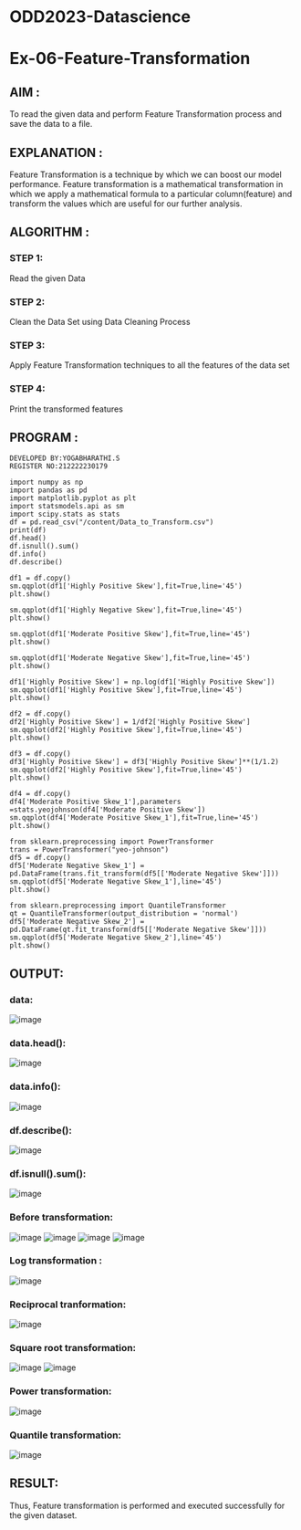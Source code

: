# ODD2023-Datascience
# Ex-06-Feature-Transformation
## AIM :

To read the given data and perform Feature Transformation process and save the data to a file.
## EXPLANATION :

Feature Transformation is a technique by which we can boost our model performance. Feature transformation is a mathematical transformation in which we apply a mathematical formula to a particular column(feature) and transform the values which are useful for our further analysis.
## ALGORITHM :
### STEP 1:

Read the given Data
### STEP 2:

Clean the Data Set using Data Cleaning Process
### STEP 3:

Apply Feature Transformation techniques to all the features of the data set
### STEP 4:

Print the transformed features
## PROGRAM :
```
DEVELOPED BY:YOGABHARATHI.S
REGISTER NO:212222230179
```
```
import numpy as np
import pandas as pd
import matplotlib.pyplot as plt
import statsmodels.api as sm
import scipy.stats as stats
df = pd.read_csv("/content/Data_to_Transform.csv")
print(df)
df.head()
df.isnull().sum()
df.info()
df.describe()

df1 = df.copy()
sm.qqplot(df1['Highly Positive Skew'],fit=True,line='45')
plt.show()

sm.qqplot(df1['Highly Negative Skew'],fit=True,line='45')
plt.show()

sm.qqplot(df1['Moderate Positive Skew'],fit=True,line='45')
plt.show()

sm.qqplot(df1['Moderate Negative Skew'],fit=True,line='45')
plt.show()

df1['Highly Positive Skew'] = np.log(df1['Highly Positive Skew'])
sm.qqplot(df1['Highly Positive Skew'],fit=True,line='45')
plt.show()

df2 = df.copy()
df2['Highly Positive Skew'] = 1/df2['Highly Positive Skew']
sm.qqplot(df2['Highly Positive Skew'],fit=True,line='45')
plt.show()

df3 = df.copy()
df3['Highly Positive Skew'] = df3['Highly Positive Skew']**(1/1.2)
sm.qqplot(df2['Highly Positive Skew'],fit=True,line='45')
plt.show()

df4 = df.copy()
df4['Moderate Positive Skew_1'],parameters =stats.yeojohnson(df4['Moderate Positive Skew'])
sm.qqplot(df4['Moderate Positive Skew_1'],fit=True,line='45')
plt.show()

from sklearn.preprocessing import PowerTransformer 
trans = PowerTransformer("yeo-johnson")
df5 = df.copy()
df5['Moderate Negative Skew_1'] = pd.DataFrame(trans.fit_transform(df5[['Moderate Negative Skew']]))
sm.qqplot(df5['Moderate Negative Skew_1'],line='45')
plt.show()

from sklearn.preprocessing import QuantileTransformer
qt = QuantileTransformer(output_distribution = 'normal')
df5['Moderate Negative Skew_2'] = pd.DataFrame(qt.fit_transform(df5[['Moderate Negative Skew']]))
sm.qqplot(df5['Moderate Negative Skew_2'],line='45')
plt.show()
```
## OUTPUT:
### data:
![image](https://github.com/Yogabharathi3/ODD2023-Datascience-Ex06/assets/118899387/81a9eb4b-c2bb-4f93-b7ae-651aa93d18ca)

### data.head():
![image](https://github.com/Yogabharathi3/ODD2023-Datascience-Ex06/assets/118899387/fe06fc5c-9573-4f3f-b573-bdcb38f89cb6)

### data.info():
![image](https://github.com/Yogabharathi3/ODD2023-Datascience-Ex06/assets/118899387/6616a126-0a96-4975-99da-47718227238f)

### df.describe():
![image](https://github.com/Yogabharathi3/ODD2023-Datascience-Ex06/assets/118899387/a2a6fb9c-9326-48f3-b7f4-853a46d74c13)

### df.isnull().sum():
![image](https://github.com/Yogabharathi3/ODD2023-Datascience-Ex06/assets/118899387/89627d5e-3658-4e5f-9bcd-6bd3c380e76b)

### Before transformation:
![image](https://github.com/Yogabharathi3/ODD2023-Datascience-Ex06/assets/118899387/e80d08bd-8eea-46f5-9683-6c7ba705f6d0)
![image](https://github.com/Yogabharathi3/ODD2023-Datascience-Ex06/assets/118899387/affa87e2-ecdd-4df5-a744-d9e7f8f80ae1)
![image](https://github.com/Yogabharathi3/ODD2023-Datascience-Ex06/assets/118899387/b49108c1-3d8c-4f23-bd5b-590467fb1082)
![image](https://github.com/Yogabharathi3/ODD2023-Datascience-Ex06/assets/118899387/bad4f41f-9149-4503-a654-508eae792fc6)

### Log transformation :
![image](https://github.com/Yogabharathi3/ODD2023-Datascience-Ex06/assets/118899387/0bc56551-363e-4693-82b5-7d67e05a9a98)

### Reciprocal tranformation:
![image](https://github.com/Yogabharathi3/ODD2023-Datascience-Ex06/assets/118899387/cce6bcca-afd0-4398-95ef-f903fb7ca8d9)

### Square root transformation:
![image](https://github.com/Yogabharathi3/ODD2023-Datascience-Ex06/assets/118899387/024ed22b-502e-41b1-840d-0905775f3c34)
![image](https://github.com/Yogabharathi3/ODD2023-Datascience-Ex06/assets/118899387/b13dd43f-a51f-47c8-8f69-647bb01064c7)
### Power transformation:
![image](https://github.com/Yogabharathi3/ODD2023-Datascience-Ex06/assets/118899387/12b5cb97-2476-4eca-82af-a9a31c88a3ac)

### Quantile transformation:
![image](https://github.com/Yogabharathi3/ODD2023-Datascience-Ex06/assets/118899387/4518c1f4-8478-4915-a55f-adf70b892e0f)

## RESULT:
Thus, Feature transformation is performed and executed successfully for the given dataset.
